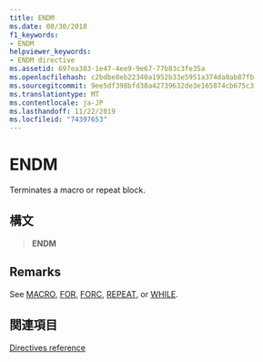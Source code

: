 ```yaml
---
title: ENDM
ms.date: 08/30/2018
f1_keywords:
- ENDM
helpviewer_keywords:
- ENDM directive
ms.assetid: 697ea303-1e47-4ee9-9e67-77b83c3fe35a
ms.openlocfilehash: c2bdbe8eb22340a1952b33e5951a374da0ab87fb
ms.sourcegitcommit: 9ee5df398bfd30a42739632de3e165874cb675c3
ms.translationtype: MT
ms.contentlocale: ja-JP
ms.lasthandoff: 11/22/2019
ms.locfileid: "74397653"
---
```

# <a name="endm"></a>ENDM

Terminates a macro or repeat block.

## <a name="syntax"></a>構文

> **ENDM**

## <a name="remarks"></a>Remarks

See [MACRO](../../assembler/masm/macro.md), [FOR](../../assembler/masm/for-masm.md), [FORC](../../assembler/masm/forc.md), [REPEAT](../../assembler/masm/repeat.md), or [WHILE](while-masm.md).

## <a name="see-also"></a>関連項目

[Directives reference](directives-reference.md)
